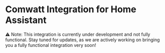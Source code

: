 # Comwatt Integration for Home Assistant

⚠️ Note: This integration is currently under development and not fully functional. Stay tuned for updates, as we are actively working on bringing you a fully functional integration very soon!

<!-- [![hacs_badge](https://img.shields.io/badge/HACS-Default-orange.svg)](https://github.com/hacs/integration) -->

<!-- Control your Comwatt energy monitoring system via the Comwatt API with Home Assistant. -->

<!-- ## Installation -->
<!-- 1. Install this integration using HACS by searching for "Comwatt" or manually copy the files to your Home Assistant installation. -->
<!-- 2. Restart Home Assistant to load the integration. -->

<!-- ## Configuration -->
<!-- After installation, search and add component Midea AC LAN in Home Assistant integrations page. -->

<!-- Or click [![Configuration](https://my.home-assistant.io/badges/config_flow_start.svg)](https://my.home-assistant.io/redirect/config_flow_start?domain=comwatt) -->

<!-- ## Usage -->
<!-- Once the integration is set up and configured, you will have access to sensors and switches representing energy consumption, power consumption, and other data from your Comwatt devices. These entities can be added to your Home Assistant dashboard for monitoring and automation purposes. -->

<!-- ## Contributions -->
<!-- Contributions and feedback are welcome! If you encounter any issues, have suggestions for improvement, or would like to contribute new features, please open an issue or submit a pull request on the GitHub repository. -->

<!-- If you find this integration useful, consider supporting the development by adding a start ! -->
